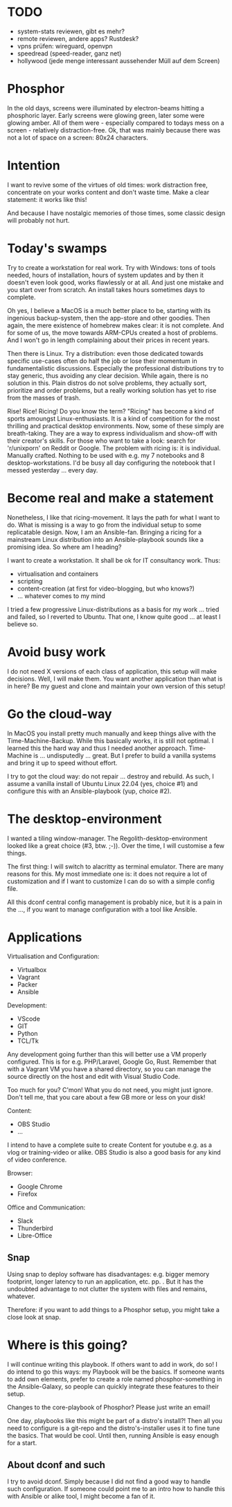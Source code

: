 TODO
====
  - system-stats reviewen, gibt es mehr?
  - remote reviewen, andere apps? Rustdesk?
  - vpns prüfen: wireguard, openvpn
  - speedread (speed-reader, ganz net)
  - hollywood (jede menge interessant aussehender Müll auf dem Screen)

# Phosphor

In the old days, screens were illuminated by electron-beams hitting a phosphoric layer.
Early screens were glowing green, later some were glowing amber. All of them were - especially compared
to todays mess on a screen - relatively distraction-free. Ok, that was mainly because there was not
a lot of space on a screen: 80x24 characters.

# Intention

I want to revive some of the virtues of old times: work distraction free, concentrate
on your works content and don't waste time. Make a clear statement: it works like this!

And because I have nostalgic memories of those times, some classic design will probably not hurt.

# Today's swamps

Try to create a workstation for real work. Try with Windows: tons of tools needed,
hours of installation, hours of system updates and by then it doesn't even look good,
works flawlessly or at all. And just one mistake and you start over from scratch. An install
takes hours sometimes days to complete. 

Oh yes, I believe a MacOS is a much better place to be, starting with its ingenious backup-system,
then the app-store and other goodies. Then again, the mere existence of homebrew makes clear:
it is not complete. And for some of us, the move towards ARM-CPUs created a host of problems.
And I won't go in length complaining about their prices in recent years.

Then there is Linux. Try a distribution: even those dedicated towards specific use-cases often
do half the job or lose their momentum in fundamentalistic discussions. Especially the professional
distributions try to stay generic, thus avoiding any clear decision. While again, there is no solution
in this. Plain distros do not solve problems, they actually sort, prioritize and order problems, but
a really working solution has yet to rise from the masses of trash.

Rise! Rice! Ricing! Do you know the term? "Ricing" has become a kind of sports amoungst Linux-enthusiasts.
It is a kind of competition for the most thrilling and practical desktop environments. Now, some of these
simply are breath-taking. They are a way to express individualism and show-off with their creator's 
skills. For those who want to take a look: search for 'r/unixporn' on Reddit or Google.
The problem with ricing is: it is individual. Manually crafted. Nothing to be used with e.g. my 7 notebooks and
8 desktop-workstations. I'd be busy all day configuring the notebook that I messed yesterday ... every day.

# Become real and make a statement

Nonetheless, I like that ricing-movement. It lays the path for what I want to do. 
What is missing is a way to go from the individual setup to some replicatable design.
Now, I am an Ansible-fan. Bringing a ricing for a mainstream Linux distribution into
an Ansible-playbook sounds like a promising idea. So where am I heading?

I want to create a workstation. It shall be ok for IT consultancy work. Thus:

  - virtualisation and containers
  - scripting
  - content-creation (at first for video-blogging, but who knows?)
  - ... whatever comes to my mind

I tried a few progressive Linux-distributions as a basis for my work ... tried and failed, so I reverted to Ubuntu.
That one, I know quite good ... at least I believe so.

# Avoid busy work

I do not need X versions of each class of application, this setup will make decisions. Well,
I will make them. You want another application than what is in here? Be my guest and clone and
maintain your own version of this setup!

# Go the cloud-way

In MacOS you install pretty much manually and keep things alive with the Time-Machine-Backup.
While this basically works, it is still not optimal. I learned this the hard way and thus
I needed another approach. Time-Machine is ... undisputedly ... great. But I prefer to build
a vanilla systems and bring it up to speed without effort.

I try to got the cloud way: do not repair ... destroy and rebuild. As such, I assume a vanilla install
of Ubuntu Linux 22.04 (yes, choice #1) and configure this with an Ansible-playbook (yup, choice #2).

# The desktop-environment

I wanted a tiling window-manager. The Regolith-desktop-environment looked like a great choice (#3, btw. ;-)).
Over the time, I will customise a few things.

The first thing: I will switch to alacritty as terminal emulator. There are many reasons for this. 
My most immediate one is: it does not require a lot of customization and if I want to customize I can
do so with a simple config file.

All this dconf central config management is probably nice, but it is a pain in the ..., if you want
to manage configuration with a tool like Ansible.

# Applications

Virtualisation and Configuration:

  - Virtualbox
  - Vagrant
  - Packer
  - Ansible

Development:

  - VScode
  - GIT
  - Python
  - TCL/Tk

Any development going further than this will better use a VM properly configured. This is for e.g. PHP/Laravel, Google Go, Rust. Remember that with a Vagrant VM you have a shared directory, so you can manage the source directly on the host and edit with Visual Studio Code.

Too much for you? C'mon! What you do not need, you might just ignore. Don't tell me, that you care about a few GB more or less on your disk!

Content:

  - OBS Studio
  - ...

I intend to have a complete suite to create Content for youtube e.g. as a vlog or training-video or alike. OBS Studio is also a good basis for any kind of video conference.

Browser:
  - Google Chrome
  - Firefox

Office and Communication:

  - Slack
  - Thunderbird
  - Libre-Office

## Snap

Using snap to deploy software has disadvantages: e.g. bigger memory footprint, longer latency to run an application, etc. pp. . But it has the undoubted advantage to not clutter the system with files and remains, whatever.

Therefore: if you want to add things to a Phosphor setup, you might take a close look at snap.

# Where is this going?

I will continue writing this playbook. If others want to add in work, do so! I do intend to go this ways: my Playbook will be the basics. If someone wants to add own elements, prefer to create a role named phosphor-something in the Ansible-Galaxy, so people can quickly integrate these features to their setup.

Changes to the core-playbook of Phosphor? Please just write an email!

One day, playbooks like this might be part of a distro's install?! Then all you need to configure is a git-repo and the distro's-installer uses it to fine tune the basics. That would be cool. Until then, running Ansible is easy enough for a start.

## About dconf and such

I try to avoid dconf. Simply because I did not find a good way to handle such configuration. If someone could point me to an intro how to handle this with Ansible or alike tool, I might become a fan of it.

